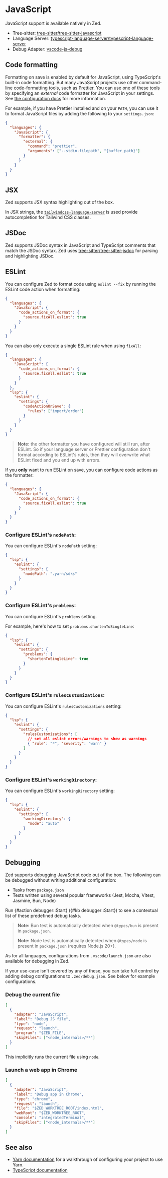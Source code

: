 # JavaScript

JavaScript support is available natively in Zed.

- Tree-sitter: [tree-sitter/tree-sitter-javascript](https://github.com/tree-sitter/tree-sitter-javascript)
- Language Server: [typescript-language-server/typescript-language-server](https://github.com/typescript-language-server/typescript-language-server)
- Debug Adapter: [vscode-js-debug](https://github.com/microsoft/vscode-js-debug)

## Code formatting

Formatting on save is enabled by default for JavaScript, using TypeScript's built-in code formatting.
But many JavaScript projects use other command-line code-formatting tools, such as [Prettier](https://prettier.io/).
You can use one of these tools by specifying an _external_ code formatter for JavaScript in your settings.
See [the configuration docs](../configuring-zed.md) for more information.

For example, if you have Prettier installed and on your `PATH`, you can use it to format JavaScript files by adding the following to your `settings.json`:

```json [settings]
{
  "languages": {
    "JavaScript": {
      "formatter": {
        "external": {
          "command": "prettier",
          "arguments": ["--stdin-filepath", "{buffer_path}"]
        }
      }
    }
  }
}
```

## JSX

Zed supports JSX syntax highlighting out of the box.

In JSX strings, the [`tailwindcss-language-server`](./tailwindcss.md) is used provide autocompletion for Tailwind CSS classes.

## JSDoc

Zed supports JSDoc syntax in JavaScript and TypeScript comments that match the JSDoc syntax.
Zed uses [tree-sitter/tree-sitter-jsdoc](https://github.com/tree-sitter/tree-sitter-jsdoc) for parsing and highlighting JSDoc.

## ESLint

You can configure Zed to format code using `eslint --fix` by running the ESLint code action when formatting:

```json [settings]
{
  "languages": {
    "JavaScript": {
      "code_actions_on_format": {
        "source.fixAll.eslint": true
      }
    }
  }
}
```

You can also only execute a single ESLint rule when using `fixAll`:

```json [settings]
{
  "languages": {
    "JavaScript": {
      "code_actions_on_format": {
        "source.fixAll.eslint": true
      }
    }
  },
  "lsp": {
    "eslint": {
      "settings": {
        "codeActionOnSave": {
          "rules": ["import/order"]
        }
      }
    }
  }
}
```

> **Note:** the other formatter you have configured will still run, after ESLint.
> So if your language server or Prettier configuration don't format according to
> ESLint's rules, then they will overwrite what ESLint fixed and you end up with
> errors.

If you **only** want to run ESLint on save, you can configure code actions as
the formatter:

```json [settings]
{
  "languages": {
    "JavaScript": {
      "code_actions_on_format": {
        "source.fixAll.eslint": true
      }
    }
  }
}
```

### Configure ESLint's `nodePath`:

You can configure ESLint's `nodePath` setting:

```json [settings]
{
  "lsp": {
    "eslint": {
      "settings": {
        "nodePath": ".yarn/sdks"
      }
    }
  }
}
```

### Configure ESLint's `problems`:

You can configure ESLint's `problems` setting.

For example, here's how to set `problems.shortenToSingleLine`:

```json [settings]
{
  "lsp": {
    "eslint": {
      "settings": {
        "problems": {
          "shortenToSingleLine": true
        }
      }
    }
  }
}
```

### Configure ESLint's `rulesCustomizations`:

You can configure ESLint's `rulesCustomizations` setting:

```json [settings]
{
  "lsp": {
    "eslint": {
      "settings": {
        "rulesCustomizations": [
          // set all eslint errors/warnings to show as warnings
          { "rule": "*", "severity": "warn" }
        ]
      }
    }
  }
}
```

### Configure ESLint's `workingDirectory`:

You can configure ESLint's `workingDirectory` setting:

```json [settings]
{
  "lsp": {
    "eslint": {
      "settings": {
        "workingDirectory": {
          "mode": "auto"
        }
      }
    }
  }
}
```

## Debugging

Zed supports debugging JavaScript code out of the box.
The following can be debugged without writing additional configuration:

- Tasks from `package.json`
- Tests written using several popular frameworks (Jest, Mocha, Vitest, Jasmine, Bun, Node)

Run {#action debugger::Start} ({#kb debugger::Start}) to see a contextual list of these predefined debug tasks.

> **Note:** Bun test is automatically detected when `@types/bun` is present in `package.json`.
>
> **Note:** Node test is automatically detected when `@types/node` is present in `package.json` (requires Node.js 20+).

As for all languages, configurations from `.vscode/launch.json` are also available for debugging in Zed.

If your use-case isn't covered by any of these, you can take full control by adding debug configurations to `.zed/debug.json`. See below for example configurations.

### Debug the current file

```json [debug]
[
  {
    "adapter": "JavaScript",
    "label": "Debug JS file",
    "type": "node",
    "request": "launch",
    "program": "$ZED_FILE",
    "skipFiles": ["<node_internals>/**"]
  }
]
```

This implicitly runs the current file using `node`.

### Launch a web app in Chrome

```json [debug]
[
  {
    "adapter": "JavaScript",
    "label": "Debug app in Chrome",
    "type": "chrome",
    "request": "launch",
    "file": "$ZED_WORKTREE_ROOT/index.html",
    "webRoot": "$ZED_WORKTREE_ROOT",
    "console": "integratedTerminal",
    "skipFiles": ["<node_internals>/**"]
  }
]
```

## See also

- [Yarn documentation](./yarn.md) for a walkthrough of configuring your project to use Yarn.
- [TypeScript documentation](./typescript.md)
